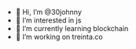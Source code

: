 - 👋 Hi, I’m @30johnny
- 👀 I’m interested in js
- 🌱 I’m currently learning blockchain
- 💞️ I’m working on treinta.co

<!---
30johnny/30johnny is a ✨ special ✨ repository because its `README.md` (this file) appears on your GitHub profile.
You can click the Preview link to take a look at your changes.
--->

